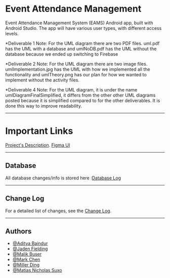 # Event Attendance Management

Event Attendance Management System (EAMS) Android app, built with Android Studio. The app will have various user types, with different access levels.

*Deliverable 1 Note: For the UML diagram there are two PDF files. uml.pdf has the UML with a database and umlNoDB.pdf has the UML without the database because we ended up switching to Firebase

*Deliverable 2 Note: For the UML diagram there are two image files. umlImplementation.jpg has the UML with how we implemented all the functionality and umlTheory.png has our plan for how we wanted to implement without the activity files.

*Deliverable 4 Note: For the UML diagram, it is under the name umlDiagramFinalSimplified, it differs from the other other UML diagrams posted because it is simplified compared to for the other deliverables. It is done this way to improve readability. 

---

# Important Links 

[Project's Description](https://uottawa.brightspace.com/d2l/le/content/454762/viewContent/6306214/View). 
[Figma UI](https://www.figma.com/design/XXDRBwkZCqEOAGCwqrKG7l/Untitled?node-id=0-1&t=kdYr2JaIPgpDM6Gd-1)

---

## Database

All database changes/info is stored here  :[Database Log](Database.md)

---

## Change Log

For a detailed list of changes, see the [Change Log](CHANGELOG.md).

---

## Authors

- [@Aditya Baindur](https://www.github.com/Aditya-Baindur)
- [@Jaden Fielding](https://www.github.com/JadenF404)
- [@Malik Buser](https://www.github.com/mbuse045)
- [@Mark Chen](https://www.github.com/marks-code)
- [@Miller Ding](https://www.github.com/mding022)
- [@Matias Nicholas Suxo](https://www.github.com/matias-io)
